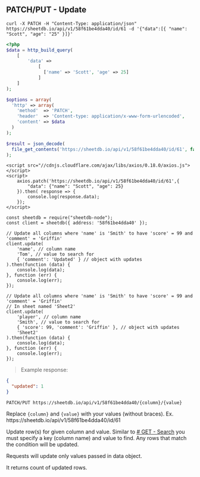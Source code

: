 ## PATCH/PUT - Update

```shell
curl -X PATCH -H "Content-Type: application/json" https://sheetdb.io/api/v1/58f61be4dda40/id/61 -d '{"data":[{ "name": "Scott", "age": "25" }]}'
```

```php
<?php
$data = http_build_query(
    [
        'data' =>
            [
              ['name' => 'Scott', 'age' => 25]
            ]
    ]
);

$options = array(
  'http' => array(
    'method'  => 'PATCH',
    'header'  => 'Content-type: application/x-www-form-urlencoded',
    'content' => $data
  )
);

$result = json_decode(
  file_get_contents('https://sheetdb.io/api/v1/58f61be4dda40/id/61', false, stream_context_create($options))
);
```

```html--javascript
<script src="//cdnjs.cloudflare.com/ajax/libs/axios/0.18.0/axios.js"></script>
<script>
    axios.patch('https://sheetdb.io/api/v1/58f61be4dda40/id/61',{
        "data": {"name": "Scott", "age": 25}
    }).then( response => {
        console.log(response.data);
    });
</script>
```

```javascript--node
const sheetdb = require("sheetdb-node");
const client = sheetdb({ address: '58f61be4dda40' });

// Update all columns where 'name' is 'Smith' to have 'score' = 99 and 'comment' = 'Griffin'
client.update(
    'name', // column name
    'Tom', // value to search for
    { 'comment': 'Updated' } // object with updates
).then(function (data) {
    console.log(data);
}, function (err) {
    console.log(err);
});

// Update all columns where 'name' is 'Smith' to have 'score' = 99 and 'comment' = 'Griffin'
// In sheet named 'Sheet2'
client.update(
    'player', // column name
    'Smith', // value to search for
    { 'score': 99, 'comment': 'Griffin' }, // object with updates
    'Sheet2'
).then(function (data) {
    console.log(data);
}, function (err) {
    console.log(err);
});
```

> Example response:

```json
{
  "updated": 1
}
```

`PATCH/PUT https://sheetdb.io/api/v1/58f61be4dda40/{column}/{value}`

<aside class="notice">
Replace <code>{column}</code> and <code>{value}</code> with your values (without braces). Ex. https://sheetdb.io/api/v1/58f61be4dda40/id/61
</aside>

Update row(s) for given column and value. Similar to <a href="#get-search"># GET - Search</a> you must specify a key (column name) and value to find. Any rows that match the condition will be updated.

Requests will update only values passed in data object.

It returns count of updated rows.
